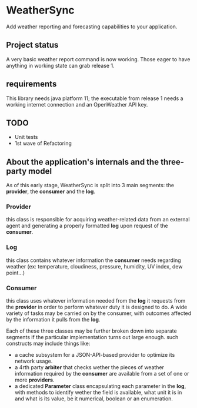 # WeatherSync
Add weather reporting and forecasting capabilities to your application.

## Project status 
A very basic weather report command is now working. Those eager to have anything in working state can grab release 1.

## requirements
This library needs java platform 11; the executable from release 1 needs a working internet connection and an OpenWeather API key.

## TODO
- Unit tests
- 1st wave of Refactoring 

## About the application's internals and the three-party model
As of this early stage, WeatherSync is split into 3 main segments: the __provider__, the __consumer__ and the __log__.
### Provider
this class is responsible for acquiring weather-related data from an external agent and generating a properly formatted __log__ upon request of the __consumer__.
### Log
this class contains whatever information the __consumer__ needs regarding weather (ex: temperature, cloudiness, pressure, humidity, UV index, dew point...)
### Consumer
this class uses whatever information needed from the __log__ it requests from the __provider__ in order to perform whatever duty it is designed to do.
A wide variety of tasks may be carried on by the consumer, with outcomes affected by the information it pulls from the __log__.

Each of these three classes may be further broken down into separate segments if the particular implementation turns out large enough.
such constructs may include things like:
- a cache subsystem for a JSON-API-based provider to optimize its network usage.
- a 4rth party __arbiter__ that checks wether the pieces of weather information required by the __consumer__ are available from a set of one or more __providers__.
- a dedicated __Parameter__ class encapsulating each parameter in the __log__, with methods to identify wether the field is available, what unit it is in and what is its value, be it numerical, boolean or an enumeration.
